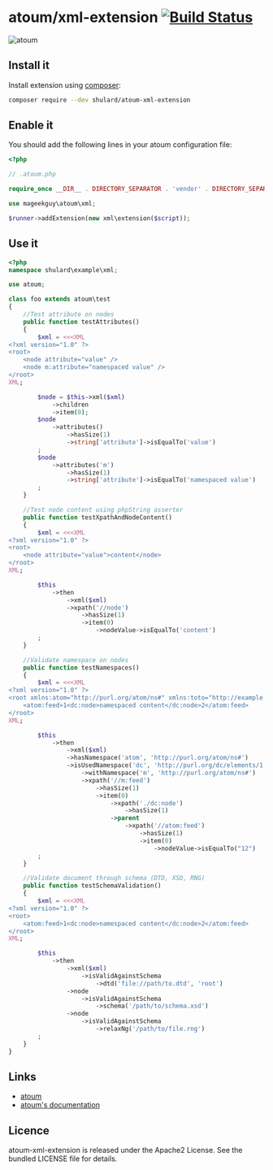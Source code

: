# atoum/xml-extension [![Build Status](https://travis-ci.org/shulard/atoum-xml-extension.svg?branch=master)](https://travis-ci.org/shulard/atoum-xml-extension)

![atoum](http://atoum.org/images/logo/atoum.png)

## Install it

Install extension using [composer](https://getcomposer.org):

```bash
composer require --dev shulard/atoum-xml-extension
```

## Enable it

You should add the following lines in your atoum configuration file:

```php
<?php

// .atoum.php

require_once __DIR__ . DIRECTORY_SEPARATOR . 'vendor' . DIRECTORY_SEPARATOR . 'autoload.php';

use mageekguy\atoum\xml;

$runner->addExtension(new xml\extension($script));
```

## Use it

```php
<?php
namespace shulard\example\xml;

use atoum;

class foo extends atoum\test
{
    //Test attribute on nodes
    public function testAttributes()
    {
        $xml = <<<XML
<?xml version="1.0" ?>
<root>
    <node attribute="value" />
    <node m:attribute="namespaced value" />
</root>
XML;

        $node = $this->xml($xml)
            ->children
            ->item(0);
        $node
            ->attributes()
                ->hasSize(1)
                ->string['attribute']->isEqualTo('value')
        ;
        $node
            ->attributes('m')
                ->hasSize(1)
                ->string['attribute']->isEqualTo('namespaced value')
        ;
    }

    //Test node content using phpString asserter
    public function testXpathAndNodeContent()
    {
        $xml = <<<XML
<?xml version="1.0" ?>
<root>
    <node attribute="value">content</node>
</root>
XML;

        $this
            ->then
                ->xml($xml)
                ->xpath('//node')
                    ->hasSize(1)
                    ->item(0)
                        ->nodeValue->isEqualTo('content')
        ;
    }

    //Validate namespace on nodes
    public function testNamespaces()
    {
        $xml = <<<XML
<?xml version="1.0" ?>
<root xmlns:atom="http://purl.org/atom/ns#" xmlns:toto="http://example.com" xmlns:dc="http://purl.org/dc/elements/1.1/">
    <atom:feed>1<dc:node>namespaced content</dc:node>2</atom:feed>
</root>
XML;

        $this
            ->then
                ->xml($xml)
                ->hasNamespace('atom', 'http://purl.org/atom/ns#')
                ->isUsedNamespace('dc', 'http://purl.org/dc/elements/1.1/')
                    ->withNamespace('m', 'http://purl.org/atom/ns#')
                    ->xpath('//m:feed')
                        ->hasSize(1)
                        ->item(0)
                            ->xpath('./dc:node')
                                ->hasSize(1)
                            ->parent
                                ->xpath('//atom:feed')
                                    ->hasSize(1)
                                    ->item(0)
                                        ->nodeValue->isEqualTo("12")
        ;
    }

    //Validate document through schema (DTD, XSD, RNG)
    public function testSchemaValidation()
    {
        $xml = <<<XML
<?xml version="1.0" ?>
<root>
    <atom:feed>1<dc:node>namespaced content</dc:node>2</atom:feed>
</root>
XML;

        $this
            ->then
                ->xml($xml)
                    ->isValidAgainstSchema
                        ->dtd('file://path/to.dtd', 'root')
                ->node
                    ->isValidAgainstSchema
                        ->schema('/path/to/schema.xsd')
                ->node
                    ->isValidAgainstSchema
                        ->relaxNg('/path/to/file.rng')
        ;
    }
}
```

## Links

* [atoum](http://atoum.org)
* [atoum's documentation](http://docs.atoum.org)

## Licence

atoum-xml-extension is released under the Apache2 License. See the bundled LICENSE file for details.
